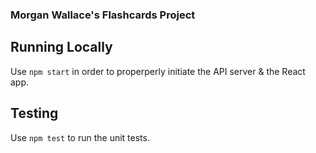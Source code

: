 ### Morgan Wallace's Flashcards Project

## Running Locally

Use `npm start` in order to properperly initiate the API server & the React app.

## Testing

Use `npm test` to run the unit tests.
